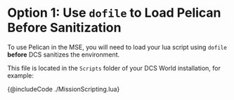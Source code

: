 # Option 1: Use `dofile` to Load Pelican Before Sanitization

To use Pelican in the MSE, you will need to load your lua script using `dofile` **before** DCS sanitizes the
environment.

This file is located in the `Scripts` folder of your DCS World installation, for example:

{@includeCode ./MissionScripting.lua}

